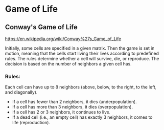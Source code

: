 # Game of Life
## Conway's Game of Life 
https://en.wikipedia.org/wiki/Conway%27s_Game_of_Life


Initially, some cells are specified in a given matrix. Then the game is set in motion, meaning that the cells start living their lives according to predefined rules. The rules determine whether a cell will survive, die, or reproduce. The decision is based on the number of neighbors a given cell has.

### Rules:
Each cell can have up to 8 neighbors (above, below, to the right, to the left, and diagonally).

* If a cell has fewer than 2 neighbors, it dies (underpopulation).
* If a cell has more than 3 neighbors, it dies (overpopulation).
* If a cell has 2 or 3 neighbors, it continues to live.
* If a dead cell (i.e., an empty cell) has exactly 3 neighbors, it comes to life (reproduction).

